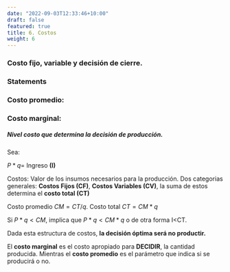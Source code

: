 ```yaml
---
date: "2022-09-03T12:33:46+10:00"
draft: false
featured: true
title: 6. Costos
weight: 6
---
```



### Costo fijo, variable y decisión de cierre.

### Statements


### Costo promedio:
### Costo marginal: 

##### Nivel costo que determina la decisión de producción. 
Sea: 

$P*q=$ Ingreso **(I)**

Costos: Valor de los insumos necesarios para la producción. Dos categorias generales: **Costos Fijos (CF)**, **Costos Variables (CV)**, la suma de estos determina el **costo total (CT)**

Costo promedio $CM=CT/q$.
Costo total  $CT=CM*q$

Si $P*q<CM$, implica que  $P*q<CM*q$ o de otra forma I<CT. 

Dada esta estructura de costos, **la decisión óptima será no productir.** 


El **costo marginal** es el costo apropiado para **DECIDIR**, la cantidad producida. Mientras el **costo promedio** es el parámetro que indica si se producirá o no. 

